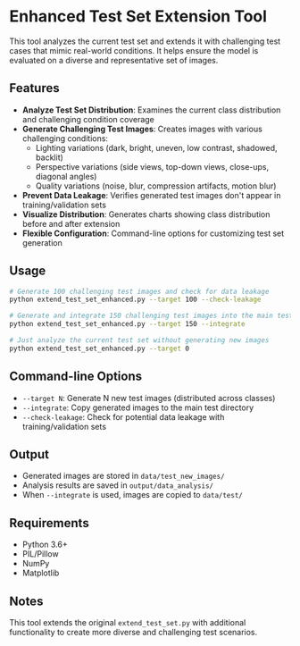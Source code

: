 # Enhanced Test Set Extension Tool

This tool analyzes the current test set and extends it with challenging test cases that mimic real-world conditions. It helps ensure the model is evaluated on a diverse and representative set of images.

## Features

- **Analyze Test Set Distribution**: Examines the current class distribution and challenging condition coverage
- **Generate Challenging Test Images**: Creates images with various challenging conditions:
  - Lighting variations (dark, bright, uneven, low contrast, shadowed, backlit)
  - Perspective variations (side views, top-down views, close-ups, diagonal angles)
  - Quality variations (noise, blur, compression artifacts, motion blur)
- **Prevent Data Leakage**: Verifies generated test images don't appear in training/validation sets
- **Visualize Distribution**: Generates charts showing class distribution before and after extension
- **Flexible Configuration**: Command-line options for customizing test set generation

## Usage

```bash
# Generate 100 challenging test images and check for data leakage
python extend_test_set_enhanced.py --target 100 --check-leakage

# Generate and integrate 150 challenging test images into the main test set
python extend_test_set_enhanced.py --target 150 --integrate

# Just analyze the current test set without generating new images
python extend_test_set_enhanced.py --target 0
```

## Command-line Options

- `--target N`: Generate N new test images (distributed across classes)
- `--integrate`: Copy generated images to the main test directory
- `--check-leakage`: Check for potential data leakage with training/validation sets

## Output

- Generated images are stored in `data/test_new_images/`
- Analysis results are saved in `output/data_analysis/`
- When `--integrate` is used, images are copied to `data/test/`

## Requirements

- Python 3.6+
- PIL/Pillow
- NumPy
- Matplotlib

## Notes

This tool extends the original `extend_test_set.py` with additional functionality to create more diverse and challenging test scenarios.
